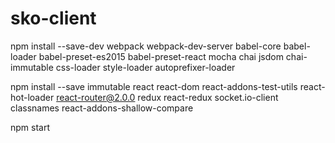 # sko-client

npm install --save-dev webpack webpack-dev-server babel-core babel-loader babel-preset-es2015 babel-preset-react mocha chai  jsdom chai-immutable css-loader style-loader autoprefixer-loader

npm install --save immutable react react-dom react-addons-test-utils react-hot-loader react-router@2.0.0 redux react-redux socket.io-client classnames react-addons-shallow-compare

npm start
